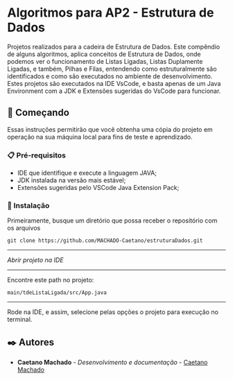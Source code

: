 # Algoritmos para AP2 - Estrutura de Dados

Projetos realizados para a cadeira de Estrutura de Dados. Este compêndio de alguns algoritmos, aplica conceitos de Estrutura de Dados, onde podemos ver o funcionamento de Listas Ligadas, Listas Duplamente Ligadas, e também, Pilhas e Filas, entendendo como estruturalmente são identificados e como são executados no ambiente de desenvolvimento. Estes projetos são executados na IDE VsCode, e basta apenas de um Java Environment com a JDK e Extensões sugeridas do VsCode para funcionar.

## 🚀 Começando

Essas instruções permitirão que você obtenha uma cópia do projeto em operação na sua máquina local para fins de teste e aprendizado.

### 📋 Pré-requisitos

- IDE que identifique e execute a linguagem JAVA;
- JDK instalada na versão mais estável;
- Extensões sugeridas pelo VSCode Java Extension Pack;


### 🔧 Instalação

Primeiramente, busque um diretório que possa receber o repositório com os arquivos
```
git clone https://github.com/MACHADO-Caetano/estruturaDados.git
```
----------------------------------------------------------------------------------------

*Abrir projeto na IDE*

----------------------------------------------------------------------------------------
Encontre este path no projeto:

```
main/tdeListaLigada/src/App.java
```

----------------------------------------------------------------------------------------

Rode na IDE, e assim, selecione pelas opções o projeto para execução no terminal.




## ✒️ Autores

* **Caetano Machado** - *Desenvolvimento e documentação* - [Caetano Machado](https://github.com/MACHADO-Caetano)
